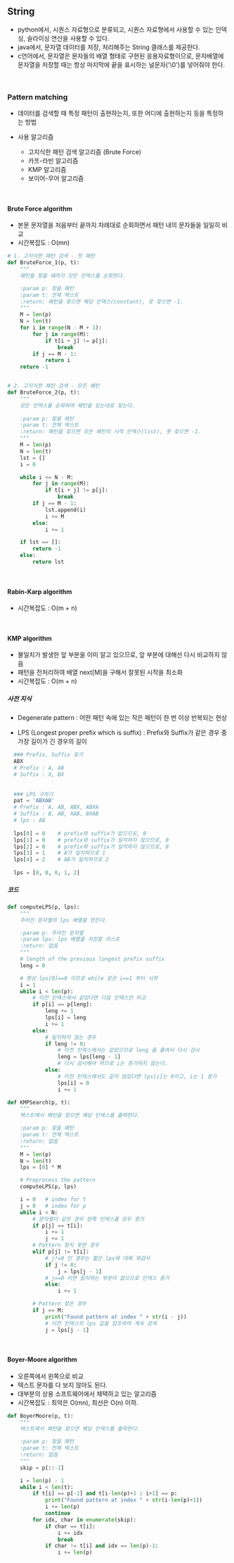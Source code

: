 ## String

* python에서, 시퀀스 자료형으로 분류되고, 시퀀스 자료형에서 사용할 수 있는 인덱싱, 슬라이싱 연산을 사용할 수 있다.
* java에서, 문자열 데이터를 저장, 처리해주는 String 클래스를 제공한다.
* c언어에서, 문자열은 문자들의 배열 형태로 구현된 응용자료형이므로, 문자배열에 문자열을 저장할 때는 항상 마지막에 끝을 표시하는 널문자('\0')를 넣어줘야 한다.

<br>

### Pattern matching

* 데이터를 검색할 때 특정 패턴이 출현하는지, 또한 어디에 출현하는지 등을 특정하는 방법

* 사용 알고리즘
  * 고지식한 패턴 검색 알고리즘 (Brute Force)
  * 카프-라빈 알고리즘
  * KMP 알고리즘
  * 보이어-무어 알고리즘

<br>

#### Brute Force algorithm

* 본문 문자열을 처음부터 끝까지 차례대로 순회하면서 패턴 내의 문자들을 일일히 비교
* 시간복잡도 : O(mn)

```python
# 1. 고지식한 패턴 검색 - 첫 패턴
def BruteForce_1(p, t):
    """
    패턴을 찾을 때까지 모든 인덱스를 순회한다.

    :param p: 찾을 패턴
    :param t: 전체 텍스트
    :return: 패턴을 찾으면 해당 인덱스(constant), 못 찾으면 -1.
    """
    M = len(p)
    N = len(t)
    for i in range(N - M + 1):
        for j in range(M):
            if t[i + j] != p[j]:
                break
        if j == M - 1:
            return i
    return -1


# 2. 고지식한 패턴 검색 - 모든 패턴
def BruteForce_2(p, t):
    """
    모든 인덱스를 순회하며 패턴을 있는대로 찾는다.
    
    :param p: 찾을 패턴
    :param t: 전체 텍스트
    :return: 패턴을 찾으면 모든 패턴의 시작 인덱스(list), 못 찾으면 -1.
    """
    M = len(p)
    N = len(t)
    lst = []
    i = 0

    while i <= N - M:
        for j in range(M):
            if t[i + j] != p[j]:
                break
        if j == M - 1:
            lst.append(i)
            i += M
        else:
            i += 1

    if lst == []:
        return -1
    else:
        return lst
```

<br>

#### Rabin-Karp algorithm

* 시간복잡도 : O(m + n)

<br>

#### KMP algorithm

* 불일치가 발생한  앞 부분을 이미 알고 있으므로, 앞 부분에 대해선 다시 비교하지 않음
* 패턴을 전처리하여 배열 next[M]을 구해서 잘못된 시작을 최소화
* 시간복잡도 : O(m + n)

##### 사전 지식

* Degenerate pattern : 어떤 패턴 속에 있는 작은 패턴이 한 번 이상 반복되는 현상

* LPS (Longest proper prefix which is suffix) : Prefix와 Suffix가 같은 경우 중 가장 길이가 긴 경우의 길이

```python
  ### Prefix, Suffix 찾기
  ABX
  # Prefix : A, AB
  # Suffix : X, BX
  
  
  ### LPS 구하기
  pat = 'ABXAB'
  # Prefix : A, AB, ABX, ABXA
  # Suffix : B, AB, XAB, BXAB
  # lps : AB
  
  lps[0] = 0	# prefix와 suffix가 없으므로, 0
  lps[1] = 0	# prefix와 suffix가 일치하지 않으므로, 0
  lps[2] = 0	# prefix와 suffix가 일치하지 않으므로, 0
  lps[3] = 1	# A가 일치하므로 1
  lps[4] = 2	# AB가 일치하므로 2
  
  lps = [0, 0, 0, 1, 2]
```

##### 코드

```python
def computeLPS(p, lps):
    """
    주어진 문자열의 lps 배열을 만든다.

    :param p: 주어진 문자열
    :param lps: lps 배열을 저장할 리스트
    :return: 없음
    """
    # length of the previous longest prefix suffix
    leng = 0

    # 항상 lps[0]==0 이므로 while 문은 i==1 부터 시작
    i = 1
    while i < len(p):
        # 이전 인덱스에서 같았다면 다음 인덱스만 비교
        if p[i] == p[leng]:
            leng += 1
            lps[i] = leng
            i += 1
        else:
            # 일치하지 않는 경우
            if leng != 0:
                # 이전 인덱스에서는 같았으므로 leng 을 줄여서 다시 검사
                leng = lps[leng - 1]
                # 다시 검사해야 하므로 i는 증가하지 않는다.
            else:
                # 이전 인덱스에서도 같지 않았다면 lps[i]는 0이고, i는 1 증가
                lps[i] = 0
                i += 1

def KMPSearch(p, t):
    """
    텍스트에서 패턴을 찾으면 해당 인덱스를 출력한다.

    :param p: 찾을 패턴
    :param t: 전체 텍스트
    :return: 없음
    """
    M = len(p)
    N = len(t)
    lps = [0] * M

    # Preprocess the pattern
    computeLPS(p, lps)

    i = 0   # index for t
    j = 0   # index for p
    while i < N:
        # 문자열이 같은 경우 양쪽 인덱스를 모두 증가
        if p[j] == t[i]:
            i += 1
            j += 1
        # Pattern 찾지 못한 경우
        elif p[j] != t[i]:
            # j!=0 인 경우는 짧은 lps에 대해 재검사
            if j != 0:
                j = lps[j - 1]
            # j==0 이면 일치하는 부분이 없으므로 인덱스 증가
            else:
                i += 1

        # Pattern 찾은 경우
        if j == M:
            print("Found pattern at index " + str(i - j))
            # 이전 인덱스의 lps 값을 참조하여 계속 검색
            j = lps[j - 1]
```

<br>

#### Boyer-Moore algorithm

* 오른쪽에서 왼쪽으로 비교
* 텍스트 문자를 다 보지 않아도 된다.
* 대부분의 상용 소프트웨어에서 채택하고 있는 알고리즘
* 시간복잡도 : 최악은 O(mn), 최선은 O(n) 이하.

```python
def BoyerMoore(p, t):
    """
    텍스트에서 패턴을 찾으면 해당 인덱스를 출력한다.

    :param p: 찾을 패턴
    :param t: 전체 텍스트
    :return: 없음
    """
    skip = p[::-1]

    i = len(p) - 1
    while i < len(t):
        if t[i] == p[-1] and t[i-len(p)+1 : i+1] == p:
            print("Found pattern at index " + str(i-len(p)+1))
            i += len(p)
            continue
        for idx, char in enumerate(skip):
            if char == t[i]:
                i += idx
                break
            if char != t[i] and idx == len(p)-1:
                i += len(p)
```



